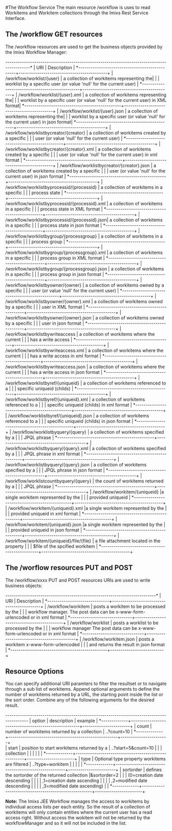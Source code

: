 #The Workflow Service
The main resource /workflow is uses to read Workitems and Workitem collections through the Imixs Rest Service Interface.
 
 
## The /workflow GET resources
The /workflow resources are used to get the business objects provided by the Imixs Workflow Manager:

*-----------------------------------------------*-------------------------------------------* 
| URI                                           | Description                               | 
*-----------------------------------------------+-------------------------------------------+
| /workflow/worklist/{user}                     | a collection of workitems representing the|
|                                               | worklist by a specific user (or value 'null' for the current user)             |
*-----------------------------------------------+-------------------------------------------+
| /workflow/worklist/{user}.xml                 | a collection of workitems representing the|
|                                               | worklist by a specific user (or value 'null' for the current user) in XML format|
*-----------------------------------------------+-------------------------------------------+
| /workflow/worklist/{user}.json                | a collection of workitems representing the|
|                                               | worklist by a specific user (or value 'null' for the current user) in json format|
*-----------------------------------------------+-------------------------------------------+
| /workflow/worklistbycreator/{creator}         | a collection of workitems created by a specific   |
|                                               | user (or value 'null' for the current user)                           |
*-----------------------------------------------+-------------------------------------------+
| /workflow/worklistbycreator/{creator}.xml     | a collection of workitems created by a specific   |
|                                               | user (or value 'null' for the current user) in xml format               |
*-----------------------------------------------+-------------------------------------------+
| /workflow/worklistbycreator/{creator}.json    | a collection of workitems created by a specific   |
|                                               | user (or value 'null' for the current user) in json format               |
*-----------------------------------------------+-------------------------------------------+
| /workflow/worklistbyprocessid/{processid}     | a collection of workitems in a specific   |
|                                               | process state                             |
*-----------------------------------------------+-------------------------------------------+
| /workflow/worklistbyprocessid/{processid}.xml | a collection of workitems in a specific   |
|                                               | process state  in XML format              |
*-----------------------------------------------+-------------------------------------------+
| /workflow/worklistbyprocessid/{processid}.json| a collection of workitems in a specific   |
|                                               | process state  in json format              |
*-----------------------------------------------+-------------------------------------------+
| /workflow/worklistbygroup/{processgroup}      | a collection of workitems in a specific    |
|                                               | process group                             |
*-----------------------------------------------+-------------------------------------------+
| /workflow/worklistbygroup/{processgroup}.xml  | a collection of workitems in a specific   |
|                                               | process group  in XML format              |
*-----------------------------------------------+-------------------------------------------+
| /workflow/worklistbygroup/{processgroup}.json | a collection of workitems in a specific   |
|                                               | process group  in json format              |
*-----------------------------------------------+-------------------------------------------+
| /workflow/worklistbyowner/{owner}             | a collection of workitems owned by a specific    |
|                                               | user (or value 'null' for the current user)                             |
*-----------------------------------------------+-------------------------------------------+
| /workflow/worklistbyowner/{owner}.xml         | a collection of workitems owned by a specific    |
|                                               | user in XML format                        |
*-----------------------------------------------+-------------------------------------------+
| /workflow/worklistbyowner/{owner}.json        | a collection of workitems owned by a specific    |
|                                               | user in json format                       |
*-----------------------------------------------+-------------------------------------------+
| /workflow/worklistbywriteaccess               | a collection of workitems where the current  |
|                                               | has a write access                        |
*-----------------------------------------------+-------------------------------------------+
| /workflow/worklistbywriteaccess.xml           | a collection of workitems where the current  |
|                                               | has a write access in xml format          |
*-----------------------------------------------+-------------------------------------------+
| /workflow/worklistbywriteaccess.json          | a collection of workitems where the current  |
|                                               | has a write access in json format          |
*-----------------------------------------------+-------------------------------------------+
| /workflow/worklistbyref/{uniqueid}            | a collection of workitems referenced to a |
|                                               | specific uniqueid (childs)                |
*-----------------------------------------------+-------------------------------------------+
| /workflow/worklistbyref/{uniqueid}.xml        | a collection of workitems referenced to a |
|                                               | specific uniqueid (childs) in xml format  |
*-----------------------------------------------+-------------------------------------------+
| /workflow/worklistbyref/{uniqueid}.json       | a collection of workitems referenced to a |
|                                               | specific uniqueid (childs) in json format  |
*-----------------------------------------------+-------------------------------------------+
| /workflow/worklistbyquery/{query}             | a collection of workitems specified by a  |
|                                               | JPQL phrase                               |
*-----------------------------------------------+-------------------------------------------+
| /workflow/worklistbyquery/{query}.xml         | a collection of workitems specified by a  |
|                                               | JPQL phrase in xml format                 |
*-----------------------------------------------+-------------------------------------------+
| /workflow/worklistbyquery/{query}.json        | a collection of workitems specified by a  |
|                                               | JPQL phrase in json format                |
*-----------------------------------------------+-------------------------------------------+
| /workflow/worklistcountbyquery/{query}        | the count of workitems returned by a      |
|                                               | JPQL phrase                               |
*-----------------------------------------------+-------------------------------------------+
| /workflow/workitem/{uniqueid}                 |a single workitem represented by the       |
|                                               | provided uniqueid                         |
*-----------------------------------------------+-------------------------------------------+
| /workflow/workitem/{uniqueid}.xml             |a single workitem represented by the       |
|                                               | provided uniqueid in xml format           |
*-----------------------------------------------+-------------------------------------------+
| /workflow/workitem/{uniqueid}.json             |a single workitem represented by the       |
|                                               | provided uniqueid in json format           |
*-----------------------------------------------+-------------------------------------------+
| /workflow/workitem/{uniqueid}/file/{file}     | a file attachment located in the property |
|                                               | $file of the spcified workitem            |
*-----------------------------------------------+-------------------------------------------+

## The /worflow resources PUT and POST
The /workflow/xxxx PUT and POST resources URIs are used to write business objects:


*------------------------------*-------------------------------------------* 
| URI                          | Description                               | 
*------------------------------+-------------------------------------------+
| /workflow/workitem           | posts a workitem to be processed by the   |
|                              | workflow manager. The post data can be x-www-form-urlencoded or in xml format                          |
*------------------------------+-------------------------------------------+
| /workflow/worklist           | posts a worklist to be processed by the   |
|                              | workflow manager The post data can be x-www-form-urlencoded or in xml format                         |
*------------------------------+-------------------------------------------+
| /workflow/workitem.json      | posts a workitem x-www-form-urlencoded    |
|                              | and returns the result in json format     |
*-----------------------------------------------+--------------------------+



## Resource Options
You can specify additional URI paramters to filter the resultset  or to navigate through a sub list of workitems. Append optional arguments to define the number of workitems returned by a URL, the starting point inside the list or the sort order. Combine any of the following arguments for the desired result. 


*-------------*-----------------------------------------------------*-----------------------*
| option      | description                                         | example               |
*-------------+-----------------------------------------------------+-----------------------+
| count       | number of workitems returned by a collection        | ..?count=10           |
*-------------+-----------------------------------------------------+-----------------------+  
| start       | position to start  workitems returned by a          | ..?start=5&count=10   |
|             | collection                                          |                       | 
|             |                                                     |                       | 
*-------------+-----------------------------------------------------+-----------------------+
| type        | Optional type property workitems are filtered       | ..?type=workitem      | 
|             |                                                     |                       | 
*-------------+-----------------------------------------------------+-----------------------+
| sortorder   | defines the sortorder of the returned collection    |&sortorder=2  |
|             | (0=creation date descending                |                       |
|             | ,1=creation date ascending                           |                       |
|             | ,2=modified date descending                          |                       |
|             | ,3=modified date ascending)                           |                       |
*-------------+-----------------------------------------------------+-----------------------+
		

<strong>Note:</strong> The Imixs JEE Workflow manages the access to workitems by individual access lists per each entity. So the result of a collection of workitems will only contain entities where the current user has a read access right. Without access the wokitem will not be returned by the workflowManager and so it will not be included in the list. 
  
   